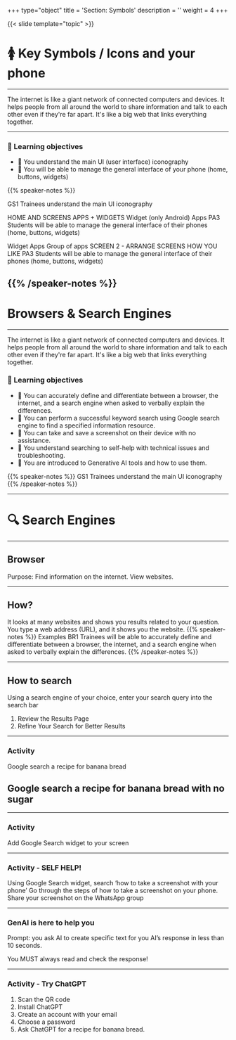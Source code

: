 +++
type="object"
title = 'Section: Symbols'
description = ''
weight = 4
+++

{{< slide template="topic" >}}

# 🚺 Key Symbols / Icons and your phone

---

The internet is like a giant network of connected computers and devices. It helps people from all around the world to share information and talk to each other even if they're far apart. It's like a big web that links everything together.

---

### 🎯 Learning objectives

- 🎯 You understand the main UI (user interface) iconography
- 🎯 You will be able to manage the general interface of your phone (home, buttons, widgets)

{{% speaker-notes %}}

GS1 Trainees understand the main UI iconography

HOME AND SCREENS APPS + WIDGETS
Widget (only Android)
Apps
PA3 Students will be able to manage the general interface of their phones (home, buttons, widgets)

Widget
Apps
Group of apps
SCREEN 2 - ARRANGE SCREENS HOW YOU LIKE
PA3 Students will be able to manage the general interface of their phones (home, buttons, widgets)

## {{% /speaker-notes %}}

# Browsers & Search Engines

---

The internet is like a giant network of connected computers and devices. It helps people from all around the world to share information and talk to each other even if they're far apart. It's like a big web that links everything together.

### 🎯 Learning objectives

- 🎯 You can accurately define and differentiate between a browser, the internet, and a search engine when asked to verbally explain the differences.
- 🎯 You can perform a successful keyword search using Google search engine to find a specified information resource.
- 🎯 You can take and save a screenshot on their device with no assistance.
- 🎯 You understand searching to self-help with technical issues and troubleshooting.
- 🎯 You are introduced to Generative AI tools and how to use them.

{{% speaker-notes %}}
GS1 Trainees understand the main UI iconography
{{% /speaker-notes %}}

---

# 🔍 Search Engines

---

## Browser

Purpose:
Find information on the internet.
View websites.

---

## How?

It looks at many websites and shows you results related to your question.
You type a web address (URL), and it shows you the website.
{{% speaker-notes %}}
Examples
BR1 Trainees will be able to accurately define and differentiate between a browser, the internet, and a search engine when asked to verbally explain the differences.
{{% /speaker-notes %}}

---

## How to search

Using a search engine of your choice, enter your search query into the search bar

1. Review the Results Page
2. Refine Your Search for Better Results

---

### Activity

Google search a recipe for banana bread

## Google search a recipe for banana bread with no sugar

---

### Activity

Add Google Search widget to your screen

---

### Activity - SELF HELP!

Using Google Search widget, search ‘how to take a screenshot with your phone’
Go through the steps of how to take a screenshot on your phone.
Share your screenshot on the WhatsApp group

---

### GenAI is here to help you

Prompt: you ask AI to create specific text for you
AI’s response in less than 10 seconds.

You MUST always read and check the response!

---

### Activity - Try ChatGPT

1. Scan the QR code
1. Install ChatGPT
1. Create an account with your email
1. Choose a password
1. Ask ChatGPT for a recipe for banana bread.
